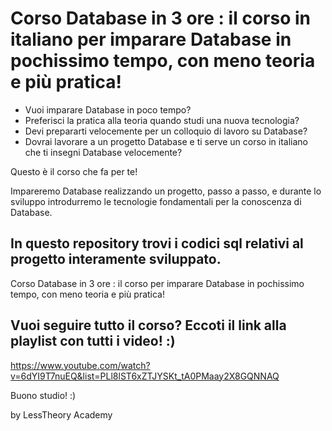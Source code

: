 # Corso Database in 3 ore : il corso in italiano per imparare Database in pochissimo tempo, con meno teoria e più pratica! 

- Vuoi imparare Database in poco tempo? 
- Preferisci la pratica alla teoria quando studi una nuova tecnologia?
- Devi prepararti velocemente per un colloquio di lavoro su Database? 
- Dovrai lavorare a un progetto Database e ti serve un corso in italiano che ti insegni Database velocemente?

Questo è il corso che fa per te!

Impareremo Database realizzando un progetto, passo a passo, e durante lo sviluppo introdurremo le tecnologie fondamentali per la conoscenza di Database.

## In questo repository trovi i codici sql relativi al progetto interamente sviluppato.

Corso Database in 3 ore : il corso per imparare Database in pochissimo tempo, con meno teoria e più pratica! 

## Vuoi seguire tutto il corso? Eccoti il link alla playlist con tutti i video! :) 
https://www.youtube.com/watch?v=6dYI9T7nuEQ&list=PLl8lST6xZTJYSKt_tA0PMaay2X8GQNNAQ

Buono studio! :)

by LessTheory Academy
